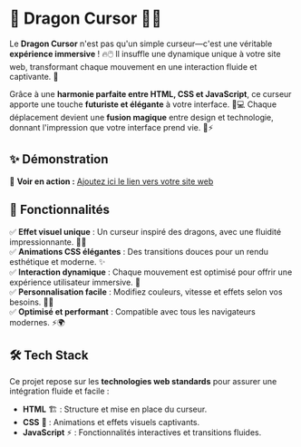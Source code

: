 # 🐉 Dragon Cursor 🚀✨  

Le **Dragon Cursor** n'est pas qu'un simple curseur—c'est une véritable **expérience immersive** ! 🔥🖱️ Il insuffle une dynamique unique à votre site web, transformant chaque mouvement en une interaction fluide et captivante. 💫  

Grâce à une **harmonie parfaite entre HTML, CSS et JavaScript**, ce curseur apporte une touche **futuriste et élégante** à votre interface. 🎨💻 Chaque déplacement devient une **fusion magique** entre design et technologie, donnant l'impression que votre interface prend vie. 🌟⚡  

## ✨ Démonstration  
🔗 **Voir en action :** [Ajoutez ici le lien vers votre site web](#)  

## 🚀 Fonctionnalités  
✅ **Effet visuel unique** : Un curseur inspiré des dragons, avec une fluidité impressionnante. 🐲🔥  
✅ **Animations CSS élégantes** : Des transitions douces pour un rendu esthétique et moderne. ✨  
✅ **Interaction dynamique** : Chaque mouvement est optimisé pour offrir une expérience utilisateur immersive. 💫  
✅ **Personnalisation facile** : Modifiez couleurs, vitesse et effets selon vos besoins. 🎨🔧  
✅ **Optimisé et performant** : Compatible avec tous les navigateurs modernes. ⚡🌍  

## 🛠️ Tech Stack  
Ce projet repose sur les **technologies web standards** pour assurer une intégration fluide et facile :  

- **HTML** 🏗️ : Structure et mise en place du curseur.  
- **CSS** 🎨 : Animations et effets visuels captivants.  
- **JavaScript** ⚡ : Fonctionnalités interactives et transitions fluides.  

